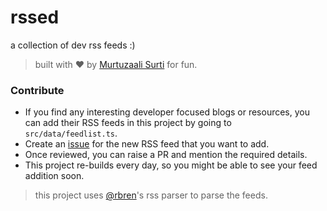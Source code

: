 # rssed

a collection of dev rss feeds :)

> built with ❤️ by [Murtuzaali Surti](https://murtuzaalisurti.github.io) for fun.

### Contribute

- If you find any interesting developer focused blogs or resources, you can add their RSS feeds in this project by going to `src/data/feedlist.ts`.
- Create an [issue](https://github.com/murtuzaalisurti/rssed/issues/new?assignees=&labels=&projects=&template=add-a-new-feed.md&title=%5BFEED%5D%3A+) for the new RSS feed that you want to add.
- Once reviewed, you can raise a PR and mention the required details.
- This project re-builds every day, so you might be able to see your feed addition soon.

> this project uses [@rbren](https://github.com/rbren/rss-parser)'s rss parser to parse the feeds.

